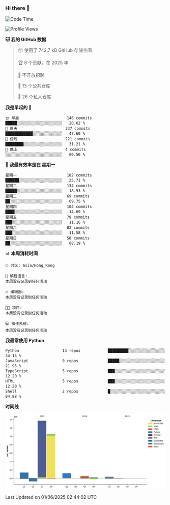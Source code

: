 ### Hi there 👋

<!--
**Mrzqd/Mrzqd** is a ✨ _special_ ✨ repository because its `README.md` (this file) appears on your GitHub profile.

Here are some ideas to get you started:

- 🔭 I’m currently working on ...
- 🌱 I’m currently learning ...
- 👯 I’m looking to collaborate on ...
- 🤔 I’m looking for help with ...
- 💬 Ask me about ...
- 📫 How to reach me: ...
- 😄 Pronouns: ...
- ⚡ Fun fact: ...
-->
<!--START_SECTION:waka-->
![Code Time](http://img.shields.io/badge/Code%20Time-260%20hrs%2011%20mins-blue)

![Profile Views](http://img.shields.io/badge/%E4%B8%AA%E4%BA%BA%E8%B5%84%E6%96%99%E8%A7%82%E7%9C%8B%E6%AC%A1%E6%95%B0-1-blue)

**🐱 我的 GitHub 数据** 

> 📦  使用了 742.7 kB GitHub 存储空间 
 > 
> 🏆 8 个贡献，在 2025 年
 > 
> 🚫 不开放招聘
 > 
> 📜 13 个公共仓库 
 > 
> 🔑 26 个私人仓库 
 > 
**我是早起的 🐤** 

```text
🌞 早晨                     146 commits         █████░░░░░░░░░░░░░░░░░░░░   20.62 % 
🌆 白天                     337 commits         ████████████░░░░░░░░░░░░░   47.60 % 
🌃 傍晚                     221 commits         ████████░░░░░░░░░░░░░░░░░   31.21 % 
🌙 晚上                     4 commits           ░░░░░░░░░░░░░░░░░░░░░░░░░   00.56 % 
```
📅 **我最有效率是在 星期一** 

```text
星期一                      182 commits         ██████░░░░░░░░░░░░░░░░░░░   25.71 % 
星期二                      134 commits         █████░░░░░░░░░░░░░░░░░░░░   18.93 % 
星期三                      69 commits          ██░░░░░░░░░░░░░░░░░░░░░░░   09.75 % 
星期四                      104 commits         ████░░░░░░░░░░░░░░░░░░░░░   14.69 % 
星期五                      79 commits          ███░░░░░░░░░░░░░░░░░░░░░░   11.16 % 
星期六                      82 commits          ███░░░░░░░░░░░░░░░░░░░░░░   11.58 % 
星期日                      58 commits          ██░░░░░░░░░░░░░░░░░░░░░░░   08.19 % 
```


📊 **本周消耗时间** 

```text
🕑︎ 时区: Asia/Hong_Kong

💬 编程语言: 
本周没有记录到任何活动

🔥 编辑器: 
本周没有记录到任何活动

🐱‍💻 项目: 
本周没有记录到任何活动

💻 操作系统: 
本周没有记录到任何活动
```

**我最常使用 Python** 

```text
Python                   14 repos            █████████░░░░░░░░░░░░░░░░   34.15 % 
JavaScript               9 repos             █████░░░░░░░░░░░░░░░░░░░░   21.95 % 
TypeScript               5 repos             ███░░░░░░░░░░░░░░░░░░░░░░   12.20 % 
HTML                     5 repos             ███░░░░░░░░░░░░░░░░░░░░░░   12.20 % 
Shell                    2 repos             █░░░░░░░░░░░░░░░░░░░░░░░░   04.88 % 
```



**时间线**

![Lines of Code chart](https://raw.githubusercontent.com/Mrzqd/Mrzqd/main/assets/bar_graph.png)


 Last Updated on 01/06/2025 02:44:02 UTC
<!--END_SECTION:waka-->
